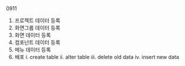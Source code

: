 0911

1. 프로젝트 데이터 등록
2. 화면그룹 데이터 등록
3. 화면 데이터 등록
4. 컴포넌트 데이터 등록
5. 메뉴 데이터 등록
6. 배포
   i. create table
   ii. alter table
   iii. delete old data
   iv. insert new data
